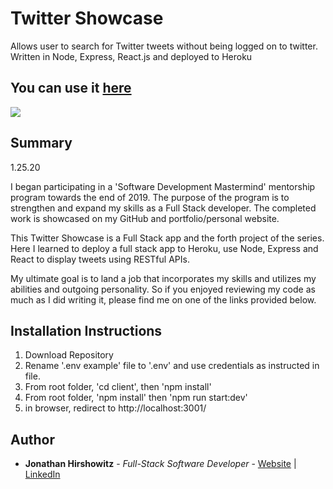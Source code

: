 # Twitter Showcase

Allows user to search for Twitter tweets without being logged on to twitter. Written in Node, Express, React.js and deployed to Heroku

## You can use it [here](http://yw-twitter-showcase.herokuapp.com/)

<image src="client/src/assets/twitter_showcase_snapshot.png">

## Summary
1.25.20

I began participating in a 'Software Development Mastermind' mentorship program towards the end of 2019. The purpose of the program is to strengthen and expand my skills as a Full Stack developer. The completed work is showcased on my GitHub and portfolio/personal website.

This Twitter Showcase is a Full Stack app and the forth project of the series. Here I learned to deploy a full stack app to Heroku, use Node, Express and React to display tweets using RESTful APIs. 

My ultimate goal is to land a job that incorporates my skills and utilizes my abilities and outgoing personality. So if you enjoyed reviewing my code as much as I did writing it, please find me on one of the links provided below.

##  Installation Instructions

1. Download Repository
2. Rename '.env example' file to '.env' and use credentials as instructed in file.
3. From root folder, 'cd client', then 'npm install'
4. From root folder, 'npm install' then 'npm run start:dev'
5. in browser, redirect to http://localhost:3001/

## Author

* **Jonathan Hirshowitz** - *Full-Stack Software Developer* - [Website](https://jonathan-hirshowitz-portfolio.firebaseapp.com/) | [LinkedIn](https://www.linkedin.com/in/jonathan-hirshowitz/)
